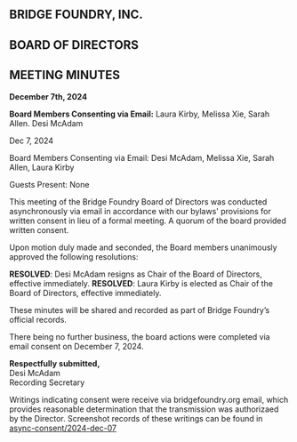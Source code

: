 ## BRIDGE FOUNDRY, INC.

## BOARD OF DIRECTORS

## MEETING MINUTES

**December 7th, 2024**

**Board Members Consenting via Email:** Laura Kirby, Melissa Xie, Sarah Allen. Desi McAdam

Dec 7, 2024

Board Members Consenting via Email: Desi McAdam, Melissa Xie, Sarah Allen, Laura Kirby

Guests Present: None

This meeting of the Bridge Foundry Board of Directors was conducted asynchronously via email in accordance with our bylaws' provisions for written consent in lieu of a formal meeting. A quorum of the board provided written consent.

Upon motion duly made and seconded, the Board members unanimously approved the following resolutions:

**RESOLVED**: Desi McAdam resigns as Chair of the Board of Directors, effective immediately.
**RESOLVED**: Laura Kirby is elected as Chair of the Board of Directors, effective immediately.

These minutes will be shared and recorded as part of Bridge Foundry’s official records.

There being no further business, the board actions were completed via email consent on December 7, 2024.

**Respectfully submitted,**  
Desi McAdam  
Recording Secretary

Writings indicating consent were receive via bridgefoundry.org email, which provides reasonable determination that the transmission was
authorizaed by the Director. Screenshot records of these writings can be found in [async-consent/2024-dec-07](async-consent/2024-dec-07)
